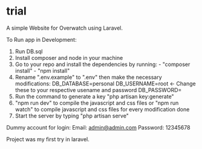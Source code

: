 # trial
A simple Website for Overwatch using Laravel.

To Run app in Development:

1. Run DB.sql
2. Install composer and node in your machine
3. Go to your repo and install the dependencies by running: - "composer install" - "npm install"
4. Rename ".env.example" to ".env" then make the necessary modifications: 
		DB_DATABASE=personal 
		DB_USERNAME=root <- Change these to your respective usename and password 
		DB_PASSWORD=
5. Run the command to generate a key "php artisan key:generate"
6. "npm run dev" to compile the javascript and css files or "npm run watch" to compile javascript and css files for every modification done
7. Start the server by typing "php artisan serve"

Dummy account for login: 
	Email: admin@admin.com 
	Password: 12345678

Project was my first try in laravel.